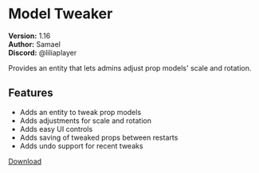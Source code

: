 # Model Tweaker

**Version:** 1.16  
**Author:** Samael  
**Discord:** @liliaplayer  

Provides an entity that lets admins adjust prop models' scale and rotation.

## Features

- Adds an entity to tweak prop models
- Adds adjustments for scale and rotation
- Adds easy UI controls
- Adds saving of tweaked props between restarts
- Adds undo support for recent tweaks

[Download](https://github.com/LiliaFramework/Modules/raw/refs/heads/gh-pages/modeltweaker.zip)
